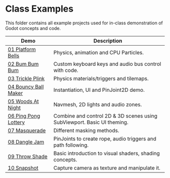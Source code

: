 # Class Examples

This folder contains all example projects used for in-class demonstration of Godot concepts and code.


| Demo | Description |
|------|-------------|
|[01 Platform Bells](/01_platform_bells/)          | Physics, animation and CPU Particles.|
|[02 Bum Bum Bum](/02_bum_bum_bum/)              | Custom keyboard keys and audio bus control with code.|
|[03 Trickle Plink](/03_trickle_plink/)              | Physics materials/triggers and tilemaps.|
|[04 Bouncy Ball Maker](/04_bouncy_ball_maker/) | Instantiation, UI and PinJoint2D demo.|
|[05 Woods At Night](/05_woods_at_night/)          |  Navmesh, 2D lights and audio zones.|
|[06 Ping Pong Lottery](/06_ping_pong_lottery/)   | Combine and control 2D & 3D scenes using SubViewport. Basic UI theming.|
|[07 Masquerade](/07_masquerade)                   | Different masking methods. |
|[08 Dangle Jam](/08_dangle_jam/)                   | PinJoints to create rope, audio triggers and path following. |
|[09 Throw Shade](/09_throw_shade/)                | Basic introduction to visual shaders, shading concepts. |
|[10 Snapshot](/10_snapshot/)                         | Capture camera as texture and manipulate it. |


